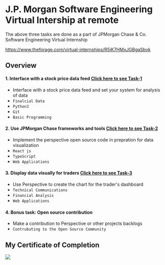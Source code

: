 # J.P. Morgan Software Engineering Virtual Intership at remote 

The above three tasks are done as a part of JPMorgan Chase &amp; Co. Software Engineering Virtual Internship

https://www.theforage.com/virtual-internships/R5iK7HMxJGBgaSbvk

## Overview


#### 1. Interface with a stock price data feed [Click here to see Task-1](https://github.com/manikanta222010/JPMorgan-Virtual-Internship/tree/main/JPMC-tech-task-1-py3)
- Interface with a stock price data feed and set your system for analysis of data
- `Finalcial Data` 
- `Python3`
- `Git`
- `Basic Programming`

#### 2. Use JPMorgan Chase frameworks and tools [Click here to see Task-2](https://github.com/manikanta222010/JPMorgan-Virtual-Internship/tree/main/JPMC-tech-task-2-PY3)
- Implement the perspective open source code in prepration for data visualization 
- `React js` 
- `TypeScript`
- `Web Applications`

#### 3. Display data visually for traders [Click here to see Task-3](https://github.com/manikanta222010/JPMorgan-Virtual-Internship/tree/main/JPMC-tech-task-3-PY3)
- Use Perspective to create the chart for the trader's dashboard  
- `Technical Communications` 
- `Financial Analysis`
- `Web Applications`
#### 4. Bonus task: Open source contribution
- Make a contribution to Perspective or other projects backlogs 
- `Contrubuting to the Open Source Community`


## My Certificate of Completion
![](https://github.com/manikanta222010/JPMorgan-Virtual-Internship/blob/main/R5iK7HMxJGBgaSbvk_J.P.%20Morgan_uncdTbRkWZJ4HtvhT_1658993966689_completion_certificate%201%20of%201.png)
